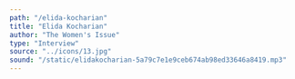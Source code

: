```yaml
---
path: "/elida-kocharian"
title: "Elida Kocharian"
author: "The Women's Issue"
type: "Interview"
source: "../icons/13.jpg"  
sound: "/static/elidakocharian-5a79c7e1e9ceb674ab98ed33646a8419.mp3"
---
```

